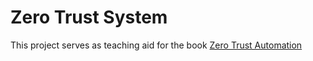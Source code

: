 # Zero Trust System

This project serves as teaching aid for the book [Zero Trust Automation](https://www.amazon.com/Zero-Trust-Automation-Vishal-Patil-ebook/dp/B0BBBJXSSC/)
